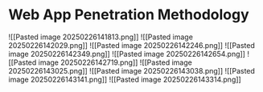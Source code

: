 # Web App Penetration Methodology
![[Pasted image 20250226141813.png]]
![[Pasted image 20250226142029.png]]
![[Pasted image 20250226142246.png]]
![[Pasted image 20250226142349.png]]
![[Pasted image 20250226142654.png]]
![[Pasted image 20250226142719.png]]
![[Pasted image 20250226143025.png]]
![[Pasted image 20250226143038.png]]
![[Pasted image 20250226143141.png]]
![[Pasted image 20250226143314.png]]
